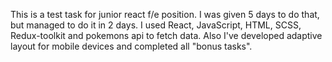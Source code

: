 This is a test task for junior react f/e position. I was given 5 days to do that, but managed to do it in 2 days. 
I used React, JavaScript, HTML, SCSS, Redux-toolkit and pokemons api to fetch data. 
Also I've developed adaptive layout for mobile devices and completed all "bonus tasks".
